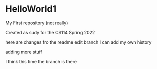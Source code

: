 # HelloWorld1
My First repository (not really)

Created as sudy for the CS114 Spring 2022

here are changes fro the readme edit branch
I can add my own history

adding more stuff

I think this time the branch is there
